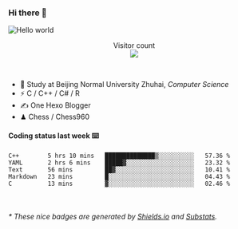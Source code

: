 ### Hi there 👋


<img src="https://raw.githubusercontent.com/sagar-viradiya/sagar-viradiya/master/resources/banner.png" alt="Hello world">
<p align="center"> 
  Visitor count<br/>
  <img src="https://profile-counter.glitch.me/youszoe/count.svg" />
</p>

<br/>


- 🍻  Study at Beijing Normal University Zhuhai, _Computer Science_
- ⚡  C / C++ / C# / R
- ✍️  One Hexo Blogger
- ♟  Chess / Chess960 


#### Coding status last week ⌨️

<!--START_SECTION:waka-->
```text
C++        5 hrs 10 mins   ██████████████▒░░░░░░░░░░   57.36 % 
YAML       2 hrs 6 mins    █████▓░░░░░░░░░░░░░░░░░░░   23.32 % 
Text       56 mins         ██▓░░░░░░░░░░░░░░░░░░░░░░   10.41 % 
Markdown   23 mins         █░░░░░░░░░░░░░░░░░░░░░░░░   04.43 % 
C          13 mins         ▓░░░░░░░░░░░░░░░░░░░░░░░░   02.46 % 
```
<!--END_SECTION:waka-->

<br/>

<center><img src="http://ghchart.rshah.org/409ba5/yousazoe" alt="" /></center>


<h6>* These nice badges are generated by <a href="https://shields.io/">Shields.io</a> and <a href="https://github.com/spencerwooo/Substats">Substats</a>.</h6>
